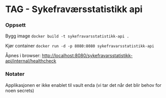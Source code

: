 # TAG - Sykefraværsstatistikk api


### Oppsett

Bygg image
`docker build -t sykefravarsstatistikk-api .`

Kjør container
`docker run -d -p 8080:8080 sykefravarsstatistikk-api`

Åpnes i browser: [http://localhost:8080/sykefravarsstatistikk-api/internal/healthcheck](http://localhost:8080/sykefravarsstatistikk-api/internal/healthcheck)

### Notater
Applikasjonen er ikke enablet til vault enda (vi tar det når det blir behov for noen secrets)